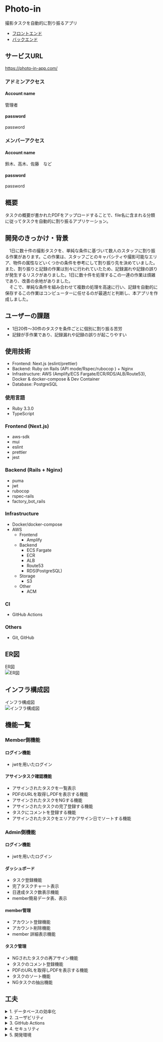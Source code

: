 # Photo-in

撮影タスクを自動的に割り振るアプリ

- [フロントエンド](https://github.com/pandaFive/photo-in-frontend)
- [バックエンド](https://github.com/pandaFive/photo-in-backend)

## サービスURL

https://photo-in-app.com/

### アドミンアクセス

#### Account name
管理者

#### password
password

### メンバーアクセス

#### Account name
鈴木、高木、佐藤　など

#### password
password

## 概要

タスクの概要が書かれたPDFをアップロードすることで、file名に含まれる分類に従ってタスクを自動的に割り振るアプリケーション。

## 開発のきっかけ・背景

&emsp;1日に数十件の撮影タスクを、単純な条件に基づいて数人のスタッフに割り振る作業があります。この作業は、スタッフごとのキャパシティや撮影可能なエリア、物件の属性などいくつかの条件を参考にして割り振り先を決めていました。また、割り振りと記録の作業は別々に行われていたため、記録漏れや記録の誤りが発生するリスクがありました。1日に数十件を処理するこの一連の作業は煩雑であり、改善の余地がありました。  
&emsp;そこで、単純な条件を組み合わせて複数の処理を高速に行い、記録を自動的に保存するこの作業はコンピューターに任せるのが最適だと判断し、本アプリを作成しました。

## ユーザーの課題

- 1日20件～30件のタスクを条件ごとに個別に割り振る苦労
- 記録が手作業であり、記録漏れや記録の誤りが起こりやすい

## 使用技術

- Frontend: Next.js (eslint/prettier)
- Backend: Ruby on Rails (API mode/Rspec/rubocop ) + Nginx
- Infrastructure: AWS (Amplify/ECS Fargate/ECR/RDS/ALB/Route53), Docker & docker-compose & Dev Container
- Database: PostgreSQL

### 使用言語

- Ruby 3.3.0
- TypeScript

### Frontend (Next.js)

- aws-sdk
- mui
- eslint
- prettier
- jest

### Backend (Rails + Nginx)

- puma
- jwt
- rubocop
- rspec-rails
- factory_bot_rails

### Infrastructure

- Docker/docker-compose
- AWS
  - Frontend
    - Amplify
  - Backend
    - ECS Fargate
    - ECR
    - ALB
    - Route53
    - RDS(PostgreSQL)
  - Storage
    - S3
  - Other
    - ACM

### CI

- GitHub Actions

### Others

- Git, GitHub

## ER図

ER図  
![ER図](./images/er.jpg)

## インフラ構成図

インフラ構成図  
![インフラ構成図](./images//infrastructure.jpg)

## 機能一覧

### Member側機能

#### ログイン機能

- jwtを用いたログイン

#### アサインタスク確認機能

- アサインされたタスクを一覧表示
- PDFのURLを取得しPDFを表示する機能
- アサインされたタスクをNGする機能
- アサインされたタスクの完了登録する機能
- タスクにコメントを登録する機能
- アサインされたタスクをエリアかアサイン日でソートする機能

### Admin側機能

#### ログイン機能

- jwtを用いたログイン

#### ダッシュボード

- タスク登録機能
- 完了タスクチャート表示
- 日達成タスク数表示機能
- member簡易データ表、表示

#### member管理

- アカウント登録機能
- アカウント削除機能
- member 詳細表示機能

#### タスク管理

- NGされたタスクの再アサイン機能
- タスクのコメント登録機能
- PDFのURLを取得しPDFを表示する機能
- タスクのソート機能
- NGタスクの抽出機能

## 工夫

<details>
<summary>1. データベースの効率化</summary>

- 正規化
- `account_areas`などの中間テーブルを用いた最適化
</details>

<details>
<summary>2. ユーザビリティ</summary>

- 表やチャート、グラフを用いたデータの可視化
- インタラクティブなUI
- 一画面内の要素数の削減

</details>

<details>
<summary>3. GitHub Actions</summary>

- GitHub Actionsを用いたCIの構築
- push前のテスト通過の必須化
</details>

<details>
<summary>4. セキュリティ</summary>

- APIへの通信を行う関数をserverサイド
- AWSのセキュリティグループを用いたアクセス制限
</details>

<details>
<summary>5. 開発環境</summary>

- Dockerを用いてコンテナ化
- Dev Containerによる開発環境の作成
</details>
